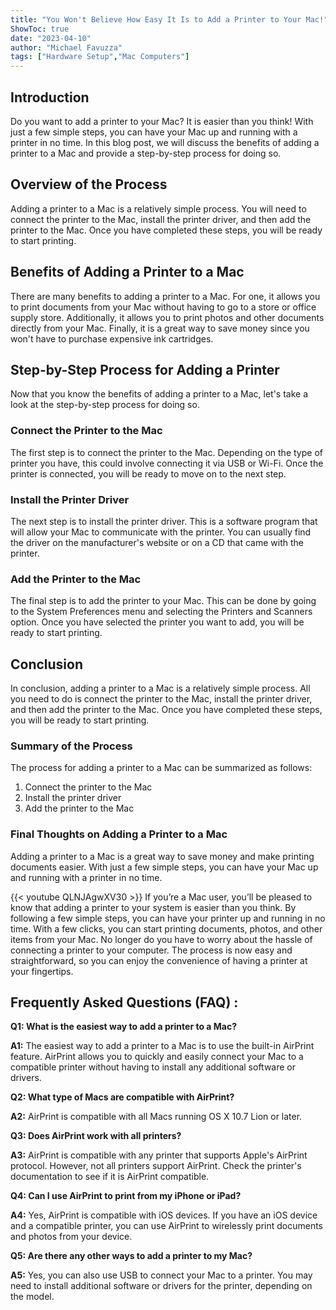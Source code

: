 ```yaml
---
title: "You Won't Believe How Easy It Is to Add a Printer to Your Mac!"
ShowToc: true 
date: "2023-04-10"
author: "Michael Favuzza" 
tags: ["Hardware Setup","Mac Computers"]
---
```

## Introduction
Do you want to add a printer to your Mac? It is easier than you think! With just a few simple steps, you can have your Mac up and running with a printer in no time. In this blog post, we will discuss the benefits of adding a printer to a Mac and provide a step-by-step process for doing so. 

## Overview of the Process
Adding a printer to a Mac is a relatively simple process. You will need to connect the printer to the Mac, install the printer driver, and then add the printer to the Mac. Once you have completed these steps, you will be ready to start printing. 

## Benefits of Adding a Printer to a Mac
There are many benefits to adding a printer to a Mac. For one, it allows you to print documents from your Mac without having to go to a store or office supply store. Additionally, it allows you to print photos and other documents directly from your Mac. Finally, it is a great way to save money since you won't have to purchase expensive ink cartridges. 

## Step-by-Step Process for Adding a Printer
Now that you know the benefits of adding a printer to a Mac, let's take a look at the step-by-step process for doing so. 

### Connect the Printer to the Mac
The first step is to connect the printer to the Mac. Depending on the type of printer you have, this could involve connecting it via USB or Wi-Fi. Once the printer is connected, you will be ready to move on to the next step. 

### Install the Printer Driver
The next step is to install the printer driver. This is a software program that will allow your Mac to communicate with the printer. You can usually find the driver on the manufacturer's website or on a CD that came with the printer. 

### Add the Printer to the Mac
The final step is to add the printer to your Mac. This can be done by going to the System Preferences menu and selecting the Printers and Scanners option. Once you have selected the printer you want to add, you will be ready to start printing. 

## Conclusion
In conclusion, adding a printer to a Mac is a relatively simple process. All you need to do is connect the printer to the Mac, install the printer driver, and then add the printer to the Mac. Once you have completed these steps, you will be ready to start printing. 

### Summary of the Process
The process for adding a printer to a Mac can be summarized as follows: 
1. Connect the printer to the Mac 
2. Install the printer driver 
3. Add the printer to the Mac 

### Final Thoughts on Adding a Printer to a Mac
Adding a printer to a Mac is a great way to save money and make printing documents easier. With just a few simple steps, you can have your Mac up and running with a printer in no time.

{{< youtube QLNJAgwXV30 >}} 
If you’re a Mac user, you’ll be pleased to know that adding a printer to your system is easier than you think. By following a few simple steps, you can have your printer up and running in no time. With a few clicks, you can start printing documents, photos, and other items from your Mac. No longer do you have to worry about the hassle of connecting a printer to your computer. The process is now easy and straightforward, so you can enjoy the convenience of having a printer at your fingertips.

## Frequently Asked Questions (FAQ) :
**Q1: What is the easiest way to add a printer to a Mac?**

**A1:** The easiest way to add a printer to a Mac is to use the built-in AirPrint feature. AirPrint allows you to quickly and easily connect your Mac to a compatible printer without having to install any additional software or drivers.

**Q2: What type of Macs are compatible with AirPrint?**

**A2:** AirPrint is compatible with all Macs running OS X 10.7 Lion or later.

**Q3: Does AirPrint work with all printers?**

**A3:** AirPrint is compatible with any printer that supports Apple's AirPrint protocol. However, not all printers support AirPrint. Check the printer's documentation to see if it is AirPrint compatible.

**Q4: Can I use AirPrint to print from my iPhone or iPad?**

**A4:** Yes, AirPrint is compatible with iOS devices. If you have an iOS device and a compatible printer, you can use AirPrint to wirelessly print documents and photos from your device. 

**Q5: Are there any other ways to add a printer to my Mac?**

**A5:** Yes, you can also use USB to connect your Mac to a printer. You may need to install additional software or drivers for the printer, depending on the model.





